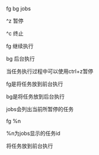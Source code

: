 fg bg jobs

 

^z  暂停

^c 终止

fg  继续执行

bg  后台执行

 

 

 

当任务执行过程中可以使用ctrl+z暂停

fg是将任务放到前台执行

bg是将任务放到后台执行

jobs会列出当前所暂停的任务

 

fg %n

%n为jobs显示的任务id

将任务放到前台执行